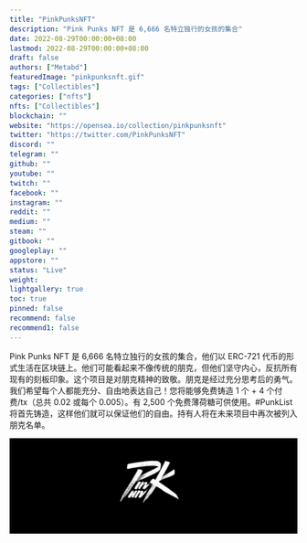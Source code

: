 ```yaml
---
title: "PinkPunksNFT"
description: "Pink Punks NFT 是 6,666 名特立独行的女孩的集合"
date: 2022-08-29T00:00:00+08:00
lastmod: 2022-08-29T00:00:00+08:00
draft: false
authors: ["Metabd"]
featuredImage: "pinkpunksnft.gif"
tags: ["Collectibles"]
categories: ["nfts"]
nfts: ["Collectibles"]
blockchain: ""
website: "https://opensea.io/collection/pinkpunksnft"
twitter: "https://twitter.com/PinkPunksNFT"
discord: ""
telegram: ""
github: ""
youtube: ""
twitch: ""
facebook: ""
instagram: ""
reddit: ""
medium: ""
steam: ""
gitbook: ""
googleplay: ""
appstore: ""
status: "Live"
weight: 
lightgallery: true
toc: true
pinned: false
recommend: false
recommend1: false
---
```

Pink Punks NFT 是 6,666 名特立独行的女孩的集合，他们以 ERC-721 代币的形式生活在区块链上。他们可能看起来不像传统的朋克，但他们坚守内心，反抗所有现有的刻板印象。这个项目是对朋克精神的致敬。朋克是经过充分思考后的勇气。我们希望每个人都能充分、自由地表达自己！您将能够免费铸造 1 个 + 4 个付费/tx（总共 0.02 或每个 0.005）。有 2,500 个免费薄荷糖可供使用。#PunkList 将首先铸造，这样他们就可以保证他们的自由。持有人将在未来项目中再次被列入朋克名单。

![nft](1232134.png)
